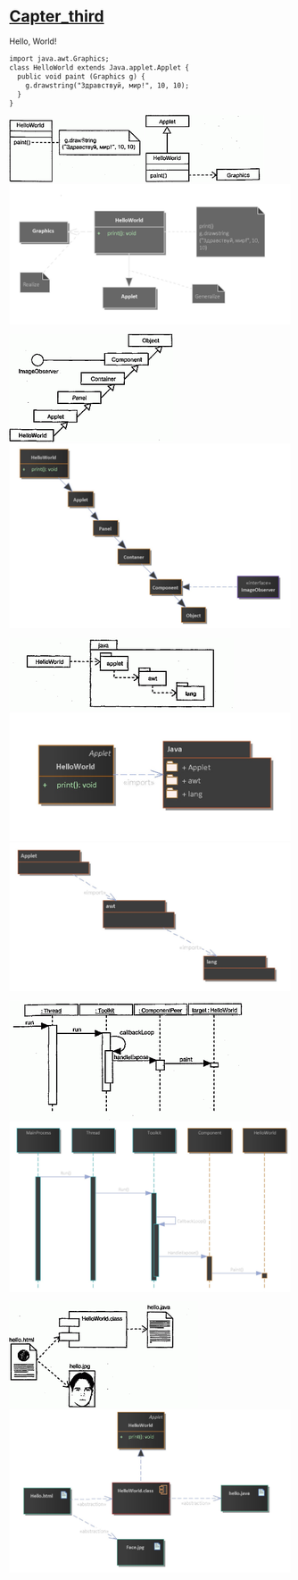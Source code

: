 # [Capter_third](../Issue/BuchUserGuide_black+.html#%D0%B3%D0%BB%D0%B0%D0%B2%D0%%D0%B7%D0%B4%D1%80%D0%B0%D0%B2%D1%81%D1%82%D0%B2%D1%83%D0%B9-%D0%BC%D0%B8%D1%80)

Hello, World!

    import java.awt.Graphics;
    class HelloWorld extends Java.applet.Applet {
      public void paint (Graphics g) {
        g.drawstring("Здравствуй, мир!", 10, 10);
      } 
    }

![](src3/3-1.gif)
![](src3/3-2.gif)
![](src_3/3.1.png)

![](src3/3-3.gif)
![](src_3/3.2.jpg)


![](src3/3-4.gif)
![](src_3/3.3.jpg)
![](src_3/3.3_2.jpg)

![](src3/3-5.gif)
![](src_3/3.4.jpg)

![](src3/3-6.gif)
![](src_3/3.5.jpg)



